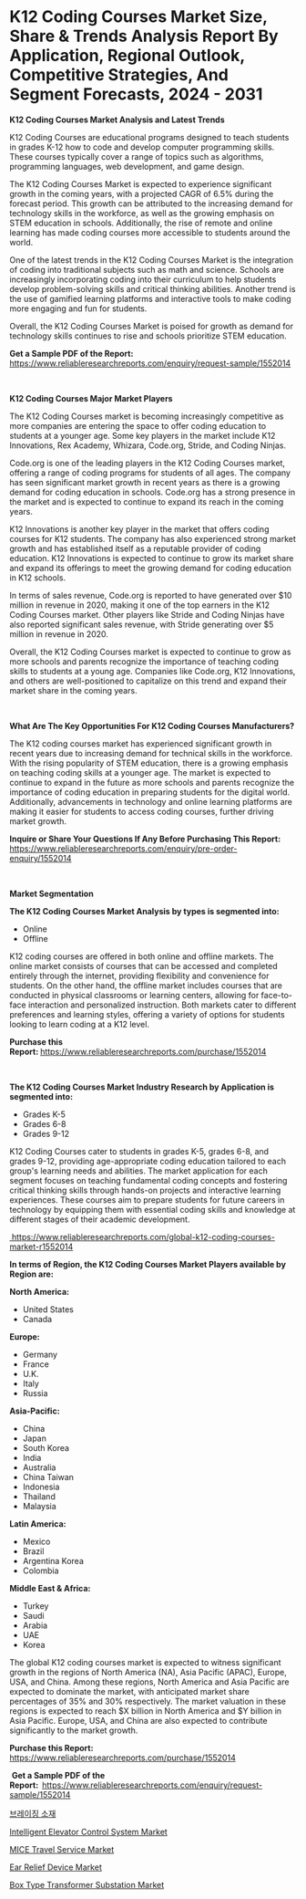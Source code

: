 <p><h1>K12 Coding Courses Market Size, Share & Trends Analysis Report By Application, Regional Outlook, Competitive Strategies, And Segment Forecasts, 2024 - 2031</h1></p><p><strong>K12 Coding Courses Market Analysis and Latest Trends</strong></p>
<p><p>K12 Coding Courses are educational programs designed to teach students in grades K-12 how to code and develop computer programming skills. These courses typically cover a range of topics such as algorithms, programming languages, web development, and game design.</p><p>The K12 Coding Courses Market is expected to experience significant growth in the coming years, with a projected CAGR of 6.5% during the forecast period. This growth can be attributed to the increasing demand for technology skills in the workforce, as well as the growing emphasis on STEM education in schools. Additionally, the rise of remote and online learning has made coding courses more accessible to students around the world.</p><p>One of the latest trends in the K12 Coding Courses Market is the integration of coding into traditional subjects such as math and science. Schools are increasingly incorporating coding into their curriculum to help students develop problem-solving skills and critical thinking abilities. Another trend is the use of gamified learning platforms and interactive tools to make coding more engaging and fun for students.</p><p>Overall, the K12 Coding Courses Market is poised for growth as demand for technology skills continues to rise and schools prioritize STEM education.</p></p>
<p><strong>Get a Sample PDF of the Report:&nbsp;</strong> <a href="https://www.reliableresearchreports.com/enquiry/request-sample/1552014">https://www.reliableresearchreports.com/enquiry/request-sample/1552014</a></p>
<p>&nbsp;</p>
<p><strong>K12 Coding Courses Major Market Players</strong></p>
<p><p>The K12 Coding Courses market is becoming increasingly competitive as more companies are entering the space to offer coding education to students at a younger age. Some key players in the market include K12 Innovations, Rex Academy, Whizara, Code.org, Stride, and Coding Ninjas.</p><p>Code.org is one of the leading players in the K12 Coding Courses market, offering a range of coding programs for students of all ages. The company has seen significant market growth in recent years as there is a growing demand for coding education in schools. Code.org has a strong presence in the market and is expected to continue to expand its reach in the coming years.</p><p>K12 Innovations is another key player in the market that offers coding courses for K12 students. The company has also experienced strong market growth and has established itself as a reputable provider of coding education. K12 Innovations is expected to continue to grow its market share and expand its offerings to meet the growing demand for coding education in K12 schools.</p><p>In terms of sales revenue, Code.org is reported to have generated over $10 million in revenue in 2020, making it one of the top earners in the K12 Coding Courses market. Other players like Stride and Coding Ninjas have also reported significant sales revenue, with Stride generating over $5 million in revenue in 2020.</p><p>Overall, the K12 Coding Courses market is expected to continue to grow as more schools and parents recognize the importance of teaching coding skills to students at a young age. Companies like Code.org, K12 Innovations, and others are well-positioned to capitalize on this trend and expand their market share in the coming years.</p></p>
<p>&nbsp;</p>
<p><strong>What Are The Key Opportunities For K12 Coding Courses Manufacturers?</strong></p>
<p><p>The K12 coding courses market has experienced significant growth in recent years due to increasing demand for technical skills in the workforce. With the rising popularity of STEM education, there is a growing emphasis on teaching coding skills at a younger age. The market is expected to continue to expand in the future as more schools and parents recognize the importance of coding education in preparing students for the digital world. Additionally, advancements in technology and online learning platforms are making it easier for students to access coding courses, further driving market growth.</p></p>
<p><strong>Inquire or Share Your Questions If Any Before Purchasing This Report:</strong> <a href="https://www.reliableresearchreports.com/enquiry/pre-order-enquiry/1552014">https://www.reliableresearchreports.com/enquiry/pre-order-enquiry/1552014</a></p>
<p>&nbsp;</p>
<p><strong>Market Segmentation</strong></p>
<p><strong>The K12 Coding Courses Market Analysis by types is segmented into:</strong></p>
<p><ul><li>Online</li><li>Offline</li></ul></p>
<p><p>K12 coding courses are offered in both online and offline markets. The online market consists of courses that can be accessed and completed entirely through the internet, providing flexibility and convenience for students. On the other hand, the offline market includes courses that are conducted in physical classrooms or learning centers, allowing for face-to-face interaction and personalized instruction. Both markets cater to different preferences and learning styles, offering a variety of options for students looking to learn coding at a K12 level.</p></p>
<p><strong>Purchase this Report:&nbsp;</strong><a href="https://www.reliableresearchreports.com/purchase/1552014">https://www.reliableresearchreports.com/purchase/1552014</a></p>
<p>&nbsp;</p>
<p><strong>The K12 Coding Courses Market Industry Research by Application is segmented into:</strong></p>
<p><ul><li>Grades K-5</li><li>Grades 6-8</li><li>Grades 9-12</li></ul></p>
<p><p>K12 Coding Courses cater to students in grades K-5, grades 6-8, and grades 9-12, providing age-appropriate coding education tailored to each group's learning needs and abilities. The market application for each segment focuses on teaching fundamental coding concepts and fostering critical thinking skills through hands-on projects and interactive learning experiences. These courses aim to prepare students for future careers in technology by equipping them with essential coding skills and knowledge at different stages of their academic development.</p></p>
<p><a href="https://www.reliableresearchreports.com/global-k12-coding-courses-market-r1552014">&nbsp;https://www.reliableresearchreports.com/global-k12-coding-courses-market-r1552014</a></p>
<p><strong>In terms of Region, the K12 Coding Courses Market Players available by Region are:</strong></p>
<p>
    <p> <strong> North America: </strong>
        <ul>
            <li>United States</li>
            <li>Canada</li>
        </ul>
        </p> 
    <p> <strong> Europe: </strong>
        <ul>
            <li>Germany</li>
            <li>France</li>
            <li>U.K.</li>
            <li>Italy</li>
            <li>Russia</li>
        </ul>
        </p> 
    <p> <strong> Asia-Pacific: </strong>
        <ul>
            <li>China</li>
            <li>Japan</li>
            <li>South Korea</li>
            <li>India</li>
            <li>Australia</li>
            <li>China Taiwan</li>
            <li>Indonesia</li>
            <li>Thailand</li>
            <li>Malaysia</li>
        </ul>
        </p> 
    <p> <strong> Latin America: </strong>
        <ul>
            <li>Mexico</li>
            <li>Brazil</li>
            <li>Argentina Korea</li>
            <li>Colombia</li>
        </ul>
        </p> 
    <p> <strong> Middle East & Africa: </strong>
        <ul>
            <li>Turkey</li>
            <li>Saudi</li>
            <li>Arabia</li>
            <li>UAE</li>
            <li>Korea</li>
        </ul>
    </p>
    </p>
<p><p>The global K12 coding courses market is expected to witness significant growth in the regions of North America (NA), Asia Pacific (APAC), Europe, USA, and China. Among these regions, North America and Asia Pacific are expected to dominate the market, with anticipated market share percentages of 35% and 30% respectively. The market valuation in these regions is expected to reach $X billion in North America and $Y billion in Asia Pacific. Europe, USA, and China are also expected to contribute significantly to the market growth.</p></p>
<p><strong>Purchase this Report: </strong><a href="https://www.reliableresearchreports.com/purchase/1552014">https://www.reliableresearchreports.com/purchase/1552014</a></p>
<p>&nbsp;<strong>Get a Sample PDF of the Report:&nbsp;&nbsp;</strong><a href="https://www.reliableresearchreports.com/enquiry/request-sample/1552014">https://www.reliableresearchreports.com/enquiry/request-sample/1552014</a></p>
<p><strong></strong></p>
<p><p><a href="https://github.com/giancarlo642004/Market-Research-Report-List-1/blob/main/829735261005.md">브레이징 소재</a></p><p><a href="https://github.com/IzaiahBartell/Market-Research-Report-List-1/blob/main/intelligent-elevator-control-system-market.md">Intelligent Elevator Control System Market</a></p><p><a href="https://github.com/biheemgalvinlouises6hokrh3h/Market-Research-Report-List-2/blob/main/mice-travel-service-market.md">MICE Travel Service Market</a></p><p><a href="https://www.linkedin.com/pulse/ear-relief-device-market-size-cagr-trends-2024-2030-syncognis-xrmse?trackingId=9KQg6Bi44kV9A9n49YAW7Q%3D%3D">Ear Relief Device Market</a></p><p><a href="https://www.linkedin.com/pulse/box-type-transformer-substation-market-insight-trends-growth-9g8ic?trackingId=5NSn1T2njlo1TtcMbtiQjw%3D%3D">Box Type Transformer Substation Market</a></p></p>